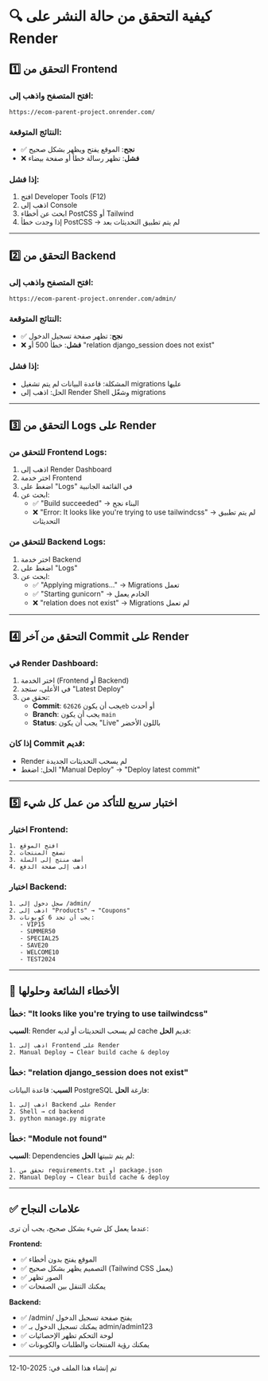 # 🔍 كيفية التحقق من حالة النشر على Render

## 1️⃣ التحقق من Frontend

### افتح المتصفح واذهب إلى:
```
https://ecom-parent-project.onrender.com/
```

### النتائج المتوقعة:
- ✅ **نجح**: الموقع يفتح ويظهر بشكل صحيح
- ❌ **فشل**: تظهر رسالة خطأ أو صفحة بيضاء

### إذا فشل:
1. افتح Developer Tools (F12)
2. اذهب إلى Console
3. ابحث عن أخطاء PostCSS أو Tailwind
4. إذا وجدت خطأ PostCSS → لم يتم تطبيق التحديثات بعد

---

## 2️⃣ التحقق من Backend

### افتح المتصفح واذهب إلى:
```
https://ecom-parent-project.onrender.com/admin/
```

### النتائج المتوقعة:
- ✅ **نجح**: تظهر صفحة تسجيل الدخول
- ❌ **فشل**: خطأ 500 أو "relation django_session does not exist"

### إذا فشل:
- المشكلة: قاعدة البيانات لم يتم تشغيل migrations عليها
- الحل: اذهب إلى Render Shell وشغّل migrations

---

## 3️⃣ التحقق من Logs على Render

### للتحقق من Frontend Logs:
1. اذهب إلى Render Dashboard
2. اختر خدمة Frontend
3. اضغط على "Logs" في القائمة الجانبية
4. ابحث عن:
   - ✅ "Build succeeded" → البناء نجح
   - ❌ "Error: It looks like you're trying to use tailwindcss" → لم يتم تطبيق التحديثات

### للتحقق من Backend Logs:
1. اختر خدمة Backend
2. اضغط على "Logs"
3. ابحث عن:
   - ✅ "Applying migrations..." → Migrations تعمل
   - ✅ "Starting gunicorn" → الخادم يعمل
   - ❌ "relation does not exist" → Migrations لم تعمل

---

## 4️⃣ التحقق من آخر Commit على Render

### في Render Dashboard:
1. اختر الخدمة (Frontend أو Backend)
2. في الأعلى، ستجد "Latest Deploy"
3. تحقق من:
   - **Commit**: يجب أن يكون `62626eb` أو أحدث
   - **Branch**: يجب أن يكون `main`
   - **Status**: يجب أن يكون "Live" باللون الأخضر

### إذا كان Commit قديم:
- Render لم يسحب التحديثات الجديدة
- الحل: اضغط "Manual Deploy" → "Deploy latest commit"

---

## 5️⃣ اختبار سريع للتأكد من عمل كل شيء

### اختبار Frontend:
```
1. افتح الموقع
2. تصفح المنتجات
3. أضف منتج إلى السلة
4. اذهب إلى صفحة الدفع
```

### اختبار Backend:
```
1. سجل دخول إلى /admin/
2. اذهب إلى "Products" → "Coupons"
3. يجب أن تجد 6 كوبونات:
   - VIP15
   - SUMMER50
   - SPECIAL25
   - SAVE20
   - WELCOME10
   - TEST2024
```

---

## 🚨 الأخطاء الشائعة وحلولها

### خطأ: "It looks like you're trying to use tailwindcss"
**السبب**: Render لم يسحب التحديثات أو لديه cache قديم
**الحل**: 
```
1. اذهب إلى Frontend على Render
2. Manual Deploy → Clear build cache & deploy
```

### خطأ: "relation django_session does not exist"
**السبب**: قاعدة البيانات PostgreSQL فارغة
**الحل**:
```
1. اذهب إلى Backend على Render
2. Shell → cd backend
3. python manage.py migrate
```

### خطأ: "Module not found"
**السبب**: Dependencies لم يتم تثبيتها
**الحل**:
```
1. تحقق من requirements.txt أو package.json
2. Manual Deploy → Clear build cache & deploy
```

---

## ✅ علامات النجاح

عندما يعمل كل شيء بشكل صحيح، يجب أن ترى:

**Frontend:**
- ✅ الموقع يفتح بدون أخطاء
- ✅ التصميم يظهر بشكل صحيح (Tailwind CSS يعمل)
- ✅ الصور تظهر
- ✅ يمكنك التنقل بين الصفحات

**Backend:**
- ✅ /admin/ يفتح صفحة تسجيل الدخول
- ✅ يمكنك تسجيل الدخول بـ admin/admin123
- ✅ لوحة التحكم تظهر الإحصائيات
- ✅ يمكنك رؤية المنتجات والطلبات والكوبونات

---

تم إنشاء هذا الملف في: 2025-10-12